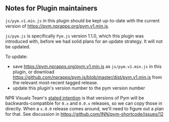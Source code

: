 ## Notes for Plugin maintainers

`js/pym.v1.min.js` in this plugin should be kept up-to-date with the current version of https://pym.nprapps.org/pym.v1.min.js.

`js/pym.js` is specifically `Pym.js` version 1.1.0, which this plugin was introduced with, before we had solid plans for an update strategy. It will not be updated.

To update:

- save https://pym.nprapps.org/pym.v1.min.js as `js/pym.v1.min.js` in this plugin, or download https://github.com/nprapps/pym.js/blob/master/dist/pym.v1.min.js from the relevant most-recent tagged release.
- update this plugin's version number to the pym version number

NPR Visuals Team's [stated intention](https://github.com/nprapps/pym.js/tree/master#versioning) is that versions of Pym will be backwards-compatible for `0.x` and `0.0.x` releases, so we can copy those in directly. When a `x.0.0` release comes around, we'll need to figure out a plan for that. See discussion in https://github.com/INN/pym-shortcode/issues/12
